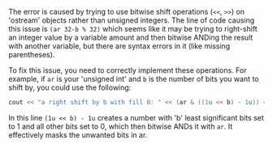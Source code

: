 The error is caused by trying to use bitwise shift operations (`<<`, `>>`) on 'ostream' objects rather than unsigned integers. The line of code causing this issue is `(ar 32-b % 32)` which seems like it may be trying to right-shift an integer value by a variable amount and then bitwise ANDing the result with another variable, but there are syntax errors in it (like missing parentheses).

To fix this issue, you need to correctly implement these operations. For example, if `ar` is your 'unsigned int' and `b` is the number of bits you want to shift by, you could use the following:

```cpp
cout << "a right shift by b with fill 0: " << (ar & ((1u << b) - 1u)) << endl;
```
In this line `(1u << b) - 1u` creates a number with 'b' least significant bits set to 1 and all other bits set to 0, which then bitwise ANDs it with `ar`. It effectively masks the unwanted bits in ar.

